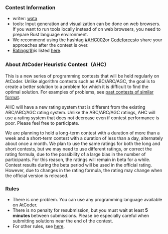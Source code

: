 
<div>

<span>

<span>

### **Contest Information**

<section>

<ul>

<li>
writer:
<a href="https://atcoder.jp/user/wata">
<span>
wata
</span>
</a>
</li>

<li>
tools: Input generation and visualization can be done on web browsers. If you want to run tools locally instead of on web browsers, you need to prepare Rust language environment.

</li>

<li>
We recommend using the hashtag <a href="https://twitter.com/search?q=%23AHC002">#AHC002</a>or <a href="https://codeforces.com/blog/entry/89996">Codeforces</a>to share your approaches after the contest is over.

</li>

<li>
<a href="https://www.dropbox.com/s/ne358pdixfafppm/AHC_rating.pdf?dl=0">Ratings(β)</a>is listed <a href="https://www.dropbox.com/s/5kxzsuffdscrunj/result_ahc002.csv?dl=0">here</a>.

</li>

</ul>

</section>

### **About AtCoder Heuristic Contest（AHC）**

<section>

<p>
This is a new series of programming contests that will be held regularly on AtCoder.
Unlike algorithm contests such as ABC/ARC/AGC, the goal is to create a better solution to a problem for which it is difficult to find the optimal solution. For examples of problems, see <a href="https://atcoder.jp/contests/archive?ratedType=0&category=1200&keyword=">past contests of similar format</a>.

</p>

<p>
AHC will have a new rating system that is different from the existing ABC/ARC/AGC rating system.
Unlike the ABC/ARC/AGC ratings, AHC will use a rating system that does not decrease even if contest performance is poor. Please feel free to participate.

</p>

<p>
We are planning to hold a long-term contest with a duration of more than a week and a short-term contest with a duration of less than a day, alternately about once a month.
We plan to use the same ratings for both the long and short contests, but we may need to use different ratings, or correct the rating formula, due to the possibility of a large bias in the number of participants.
For this reason, the ratings will remain in beta for a while.
Contest results during the beta period will be used in the official rating.
However, due to changes in the rating formula, the rating may change when the official version is released.

</p>

### **Rules**

<section>

<ul>

<li>
There is one problem.
You can use any programming language available on AtCoder.
</li>

<li>
There is no penalty for resubmission, but you must wait at least 
<strong>
5 minutes
</strong>
between submissions.
Please be especially careful when submitting solutions near the end of the contest.
	    
</li>

<li>
For other rules, see <a href="https://atcoder.jp/contests/ahc002/rules">here</a>.
</li>

</ul>

</section>

</section>

</span>

</span>

</div>
